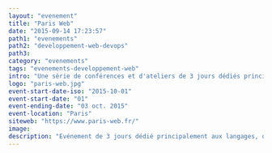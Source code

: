 ```yaml
---
layout: "evenement"
title: "Paris Web"
date: "2015-09-14 17:23:57"
path1: "evenements"
path2: "developpement-web-devops"
path3:
category: "evenements"
tags: "evenements-developpement-web"
intro: "Une série de conférences et d'ateliers de 3 jours dédiés principalement aux langages, aux outils & aux services pour développeurs. Certaines conférences sont plus centrées design et méthodologies. Pour résumé, un événement pour les gens qui font les internets avec une dimension technique."
logo: "paris-web.jpg"
event-start-date-iso: "2015-10-01"
event-start-date: "01"
event-ending-date: "03 oct. 2015"
event-location: "Paris"
siteweb: "https://www.paris-web.fr/"
image:
description: "Evénement de 3 jours dédié principalement aux langages, outils & services pour développeurs. Certaines conférences sont plus centrées design et méthodologies"
---
```

